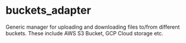 # buckets_adapter
Generic manager for uploading and downloading files to/from different buckets. These include AWS S3 Bucket, GCP Cloud storage etc.
